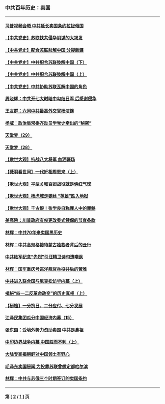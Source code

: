 ### 中共百年历史：卖国
---
#### [习普视频会晤 中共延长卖国条约拉拢俄国](../../pages/nf1176117/n13060971.md?11220430) 
#### [【中共党史】苏联扶共侵华阴谋的大揭发](../../pages/nf1176117/n13056050.md?11220430) 
#### [【中共党史】配合苏联肢解中国 分裂新疆](../../pages/nf1176117/n13040700.md?11220430) 
#### [【中共党史】中共配合苏联肢解中国（下）](../../pages/nf1176117/n13035660.md?11220430) 
#### [【中共党史】中共配合苏联肢解中国（上）](../../pages/nf1176117/n13030262.md?11220430) 
#### [【中共党史】中共协助苏联瓦解中国的角色](../../pages/nf1176117/n13018109.md?11220430) 
#### [周晓辉：中共开七大时暗中勾结日军 后感谢侵华](../../pages/nf1176117/n12921960.md?11220430) 
#### [王友群：六问中共最高外交官杨洁篪](../../pages/nf1176117/n12836495.md?11220430) 
#### [杨威：政治局常委齐动员学党史牵出的“秘密”](../../pages/nf1176117/n12764642.md?11220430) 
#### [天堂梦（29）](../../pages/nf1176117/n12408465.md?11220430) 
#### [天堂梦（28）](../../pages/nf1176117/n12408309.md?11220430) 
#### [【欺世大观】抗战八大将军 血洒疆场](../../pages/nf1176117/n12357044.md?11220430) 
#### [【薇羽看世间】一代奸相周恩来（上）](../../pages/nf1176117/n12401109.md?11220430) 
#### [【欺世大观】平型关和百团战役就是俩红气球](../../pages/nf1176117/n12359157.md?11220430) 
#### [【欺世大观】杨虎城走钢丝 “英雄”跌入地狱](../../pages/nf1176117/n12358840.md?11220430) 
#### [【欺世大观】千古恨！张学良自称罪人中的罪魁](../../pages/nf1176117/n12358629.md?11220430) 
#### [美高院：川普政府有权更改奥式健保的节育条款](../../pages/nf1176117/n12242171.md?11220430) 
#### [林辉：中共70年来卖国黑历史](../../pages/nf1176117/n11552181.md?11220430) 
#### [林辉：中共高规格接待蒙古独裁者背后的丑行](../../pages/nf1176117/n11225005.md?11220430) 
#### [中共陆军纪念“先烈”引汪精卫诗句遭嘲讽](../../pages/nf1176117/n11153345.md?11220430) 
#### [林辉：国军重庆号巡洋舰官兵投共后的苦难](../../pages/nf1176117/n10997801.md?11220430) 
#### [中共进入联合国与尼克松访华内幕（上）](../../pages/nf1176117/n10138788.md?11220430) 
#### [揭秘“四一二反革命政变”的历史真相（上）](../../pages/nf1176117/n9996650.md?11220430) 
#### [【秘档】一分抗日、二分应付、七分发展](../../pages/nf1176117/n9331484.md?11220430) 
#### [江泽民集团瓜分中国经济内幕（15）](../../pages/nf1176117/n9268584.md?11220430) 
#### [张东园：受境外势力资助卖国 中共是鼻祖](../../pages/nf1176117/n9272480.md?11220430) 
#### [中印边界战争内幕 中国胜而不利（上）](../../pages/nf1176117/n9252458.md?11220430) 
#### [大陆专家揭朝鲜对中国领土有野心](../../pages/nf1176117/n9074056.md?11220430) 
#### [毛泽东卖国秘闻 为投靠苏联曾想定都哈尔滨](../../pages/nf1176117/n9058631.md?11220430) 
#### [林辉：中共与苏俄三个时期签订的卖国条约](../../pages/nf1176117/n9036062.md?11220430) 

---
#### 第 [ [2](./2.md?11220430) / [1](./1.md?11220430) ] 页
